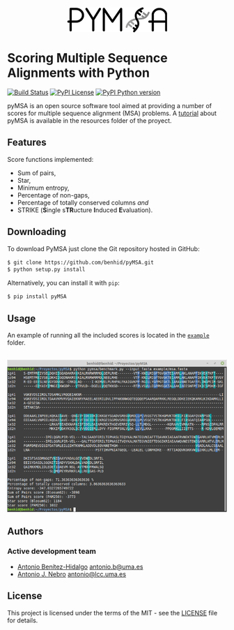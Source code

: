 <p align="center">
  <br/>
  <img src=resources/pymsa.png alt="pyMSA">
  <br/>
</p>

# Scoring Multiple Sequence Alignments with Python
[![Build Status](https://img.shields.io/travis/benhid/pyMSA.svg?style=flat-square)](https://travis-ci.org/benhid/pyMSA)
[![PyPI License](https://img.shields.io/pypi/l/pyMSA.svg?style=flat-square)]()
[![PyPI Python version](https://img.shields.io/pypi/pyversions/pyMSA.svg?style=flat-square)]()

pyMSA is an open source software tool aimed at providing a number of scores for
multiple sequence alignment (MSA) problems. A [tutorial](resources/tutorial-pymsa.pdf) about pyMSA is available in the resources folder of the proyect.

## Features

Score functions implemented:

* Sum of pairs,
* Star,
* Minimum entropy,
* Percentage of non-gaps,
* Percentage of totally conserved columns *and*
* STRIKE (**S**ingle s**TR**ucture **I**nduced **E**valuation).

## Downloading

To download PyMSA just clone the Git repository hosted in GitHub:
```bash
$ git clone https://github.com/benhid/pyMSA.git
$ python setup.py install
```

Alternatively, you can install it with `pip`:
```bash
$ pip install pyMSA
```

## Usage
An example of running all the included scores is located in the [`example`](examples/) folder.

<p align="center">
  <br/>
  <img src=resources/terminal.png width=600 alt="Terminal session">
  <br/>
</p>

## Authors
### Active development team
* [Antonio Benítez-Hidalgo](https://benhid.com/) <antonio.b@uma.es>
* [Antonio J. Nebro](http://www.lcc.uma.es/~antonio) <antonio@lcc.uma.es>

## License
This project is licensed under the terms of the MIT - see the [LICENSE](LICENSE) file for details.
